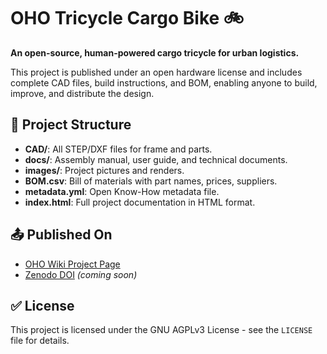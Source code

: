 # OHO Tricycle Cargo Bike 🚲

**An open-source, human-powered cargo tricycle for urban logistics.**

This project is published under an open hardware license and includes complete CAD files, build instructions, and BOM, enabling anyone to build, improve, and distribute the design.

## 📂 Project Structure

- **CAD/**: All STEP/DXF files for frame and parts.
- **docs/**: Assembly manual, user guide, and technical documents.
- **images/**: Project pictures and renders.
- **BOM.csv**: Bill of materials with part names, prices, suppliers.
- **metadata.yml**: Open Know-How metadata file.
- **index.html**: Full project documentation in HTML format.

## 📤 Published On

- [OHO Wiki Project Page](https://en.oho.wiki/index.php?title=Tricycle_cargo_bike)
- [Zenodo DOI](https://zenodo.org/) *(coming soon)*

## ✅ License

This project is licensed under the GNU AGPLv3 License - see the `LICENSE` file for details.
